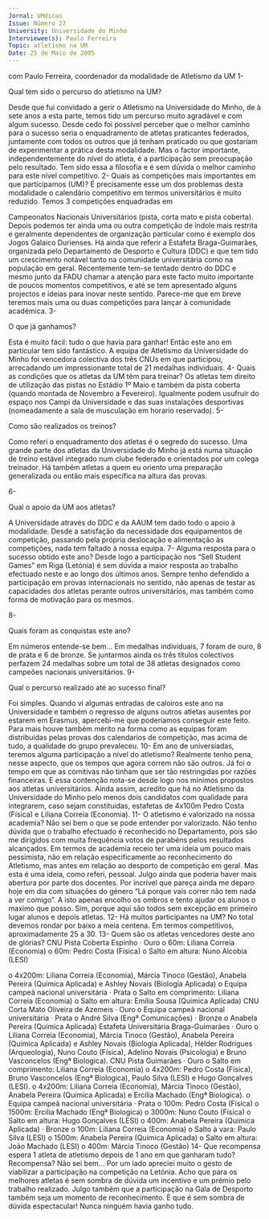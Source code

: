 ```yaml
---
Jornal: UMdicas
Issue: Número 27
University: Universidade do Minho
Interviewee(s): Paulo Ferreira
Topic: atletismo na UM
Date: 25 de Maio de 2005
---
```

com Paulo Ferreira, coordenador da
modalidade de Atletismo da UM
1-

Qual tem sido o percurso do atletismo na UM?

Desde que fui convidado a gerir o Atletismo na
Universidade do Minho, de à sete anos a esta parte, temos
tido um percurso muito agradável e com algum sucesso.
Desde cedo foi possível perceber que o melhor caminho
para o sucesso seria o enquadramento de atletas
praticantes federados, juntamente com todos os outros
que já tenham praticado ou que gostariam de experimentar
a prática desta modalidade. Mas o factor importante,
independentemente do nível do atleta, é a participação
sem preocupação pelo resultado. Tem sido essa a filosofia
e é sem dúvida o melhor caminho para este nível
competitivo.
2- Quais as competições mais importantes em que
participamos (UM)?
É precisamente esse um dos problemas desta modalidade
o calendário competitivo em termos universitários é muito
reduzido. Temos 3 competições enquadradas em

Campeonatos Nacionais Universitários (pista, corta mato
e pista coberta). Depois podemos ter ainda uma ou outra
competição de índole mais restrita e geralmente
dependentes de organização particular como é exemplo
dos Jogos Galaico Durienses. Há ainda que referir a
Estafeta Braga-Guimarães, organizada pelo
Departamento de Desporto e Cultura (DDC) e que tem tido
um crescimento notável tanto na comunidade universitária
como na população em geral.
Recentemente tem-se tentado dentro do DDC e
mesmo junto da FADU chamar a atenção para este facto
muito importante de poucos momentos competitivos, e até
se tem apresentado alguns projectos e ideias para inovar
neste sentido. Parece-me que em breve teremos mais
uma ou duas competições para lançar à comunidade
académica.
3-

O que já ganhamos?

Esta é muito fácil: tudo o que havia para ganhar! Então este
ano em particular tem sido fantástico. A equipa de
Atletismo da Universidade do Minho foi vencedora
colectiva dos três CNUs em que participou, arrecadando
um impressionante total de 21 medalhas individuais.
4- Quais as condições que os atletas da UM têm
para treinar?
Os atletas tem direito de utilização das pistas no Estádio 1º
Maio e também da pista coberta (quando montada de
Novembro a Fevereiro). Igualmente podem usufruir do
espaço nos Campi da Universidade e das suas instalações
desportivas (nomeadamente a sala de musculação em
horario reservado).
5-

Como são realizados os treinos?

Como referi o enquadramento dos atletas é o segredo do
sucesso. Uma grande parte dos atletas da Universidade
do Minho já está numa situação de treino estável integrado
num clube federado e orientados por um colega treinador.
Há também atletas a quem eu oriento uma preparação
generalizada ou então mais específica na altura das
provas.

6-

Qual o apoio da UM aos atletas?

A Universidade através do DDC e da AAUM tem dado todo
o apoio à modalidade. Desde a satisfação da necessidade
dos equipamentos de competição, passando pela própria
deslocação e alimentação às competições, nada tem
faltado à nossa equipa.
7- Alguma resposta para o sucesso obtido este
ano?
Desde logo a participação nos “Sell Student Games” em
Riga (Letónia) é sem dúvida a maior resposta ao trabalho
efectuado neste e ao longo dos últimos anos. Sempre
tenho defendido a participação em provas internacionais
no sentido, não apenas de testar as capacidades dos
atletas perante outros universitários, mas também como
forma de motivação para os mesmos.

8-

Quais foram as conquistas este ano?

Em números entende-se bem… Em medalhas individuais,
7 foram de ouro, 8 de prata e 6 de bronze. Se juntarmos
ainda os três títulos colectivos perfazem 24 medalhas
sobre um total de 38 atletas designados como campeões
nacionais universitários.
9-

Qual o percurso realizado até ao sucesso final?

Foi simples. Quando vi algumas entradas de caloiros este
ano na Universidade e também o regresso de alguns
outros atletas ausentes por estarem em Erasmus,
apercebi-me que poderiamos conseguir este feito. Para
mais houve também mérito na forma como as equipas
foram distribuidas pelas provas dos calendarios de
competição, mas acima de tudo, a qualidade do grupo
prevaleceu.
10- Em ano de universíadas, teremos alguma
participação a nível do atletismo?
Realmente tenho pena, nesse aspecto, que os tempos que
agora correm não são outros. Já foi o tempo em que as
comitivas não tinham que ser tão restringidas por razões
financeiras. E essa contenção nota-se desde logo nos
mínimos propostos aos atletas universitários. Ainda assim,
acredito que há no Atletismo da Universidade do Minho
pelo menos dois candidatos com qualidade para
integrarem, caso sejam constituidas, estafetas de 4x100m
Pedro Costa (Física) e Liliana Correia (Economia).
11- O atletismo é valorizado na nossa academia?
Não sei bem o que se pode entender por valorizado. Não
tenho dúvida que o trabalho efectuado é reconhecido no
Departamento, pois são me dirigidos com muita frequência
votos de parabéns pelos resultados alcançados. Em
termos de academia receio ter uma ideia um pouco mais
pessimista, não em relação especificamente ao
reconhecimento do Atletismo, mas antes em relação ao
desporto de competição em geral. Mas esta é uma ideia,
como referi, pessoal. Julgo ainda que poderia haver mais
abertura por parte dos docentes. Por incrível que pareça
ainda me deparo hoje em dia com situações do género “Lá
porque vais correr não tem nada a ver comigo”. A isto
apenas encolho os ombros e tento ajudar os alunos o
maximo que posso. Sim, porque aqui são todos sem
excepção em primeiro lugar alunos e depois atletas.
12- Há muitos participantes na UM?
No total devemos rondar por baixo a meia centena. Em
termos competitivos, aproximadamente 25 a 30.
13- Quem são os atletas vencedores deste ano de
glórias?
CNU Pista Coberta Espinho
·
Ouro
o
60m: Liliana Correia (Economia)
o
60m: Pedro Costa (Física)
o
Salto em altura: Nuno Alcobia (LESI)

o
4x200m: Liliana Correia (Economia), Márcia Tinoco
(Gestão), Anabela Pereira (Quimica Aplicada) e Ashley
Novais (Biologia Aplicada)
o
Equipa campeã nacional universitária
·
Prata
o
Salto em comprimento: Liliana Correia (Economia)
o
Salto em altura: Emília Sousa (Quimica Aplicada)
CNU Corta Mato Oliveira de Azemeis
·
Ouro
o
Equipa campeã nacional universitária
·
Prata
o
André Silva (Engª Comunicações)
·
Bronze
o
Anabela Pereira (Química Aplicada)
Estafeta Universitária Braga-Guimarães
·
Ouro
o
Liliana Correia (Economia), Márcia Tinoco (Gestão),
Anabela Pereira (Quimica Aplicada) e Ashley Novais
(Biologia Aplicada), Hélder Rodrigues (Arqueologia), Nuno
Couto (Física), Adelino Novais (Psicologia) e Bruno
Vasconcelos (Engª Biologica).
CNU Pista Guimarães
·
Ouro
o
Salto em comprimento: Liliana Correia (Economia)
o
4x200m: Pedro Costa (Física), Bruno Vasconcelos
(Engª Biologica), Paulo Silva (LESI) e Hugo Gonçalves
(LESI).
o
4x200m: Liliana Correia (Economia), Márcia Tinoco
(Gestão), Anabela Pereira (Quimica Aplicada) e Ercília
Machado (Engª Biologica).
o
Equipa campeã nacional universitária
·
Prata
o
100m: Pedro Costa (Física)
o
1500m: Ercilia Machado (Engª Biologica)
o
3000m: Nuno Couto (Física)
o
Salto em altura: Hugo Gonçalves (LESI)
o
400m: Anabela Pereira (Quimica Aplicada)
·
Bronze
o
100m: Liliana Correia (Economia)
o
Salto à vara: Paulo Silva (LESI)
o
1500m: Anabela Pereira (Quimica Aplicada)
o
Salto em altura: João Machado (LESI)
o
400m: Márcia Tinoco (Gestão)
14- Que recompensa espera 1 atleta de atletismo
depois de 1 ano em que ganharam tudo?
Recompensa? Não sei bem… Por um lado apreciei muito o
gesto de viabilizar a participação na competição na
Letónia. Acho que para os melhores atletas é sem sombra
de dúvida um incentivo e um prémio pelo trabalho
realizado. Julgo também que a participação na Gala de
Desporto também seja um momento de reconhecimento.
È que é sem sombra de dúvida espectacular! Nunca
ninguém havia ganho tudo.